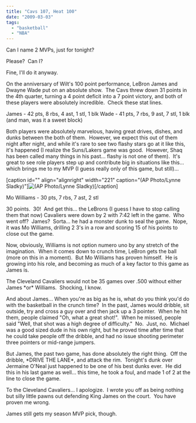 ```yaml
---
title: "Cavs 107, Heat 100"
date: "2009-03-03"
tags:
  - "basketball"
  - "NBA"
---
```


Can I name 2 MVPs, just for tonight?

Please?  Can I?

Fine, I'll do it anyway.

On the anniversary of Wilt's 100 point performance, LeBron James and Dwayne Wade put on an absolute show.  The Cavs threw down 31 points in the 4th quarter, turning a 4 point deficit into a 7 point victory, and both of these players were absolutely incredible.  Check these stat lines.

James - 42 pts, 8 rbs, 4 ast, 1 stl, 1 blk Wade - 41 pts, 7 rbs, 9 ast, 7 stl, 1 blk (and man, was it a sweet block)

Both players were absolutely marvelous, having great drives, dishes, and dunks between the both of them.  However, we expect this out of them night after night, and while it's rare to see two flashy stars go at it like this, it's happened (I realize the Suns/Lakers game was good.  However, Shaq has been called many things in his past... flashy is not one of them).  It's great to see role players step up and contribute big in situations like this... which brings me to my MVP (I guess really only of this game, but still)...

\[caption id="" align="alignright" width="221" caption="(AP Photo/Lynne Sladky)"\]![(AP Photo/Lynne Sladky)](images/55286882-8924-4cb2-a3b5-96b6eacf3c1a.jpg)\[/caption\]

Mo Williams - 30 pts, 7 rbs, 7 ast, 2 stl

30 points.  30!  And get this... the LeBrons (I guess I have to stop calling them that now) Cavaliers were down by 2 with 7:42 left in the game.  Who went off?  James?  Sorta... he had a monster dunk to seal the game.  Nope, it was Mo Williams, drilling 2 3's in a row and scoring 15 of his points to close out the game.

Now, obviously, Williams is not option numero uno by any stretch of the imagination.  When it comes down to crunch time, LeBron gets the ball (more on this in a moment).  But Mo Williams has proven himself.  He is growing into his role, and becoming as much of a key factor to this game as James is.

The Cleveland Cavaliers would not be 35 games over .500 without either James \*or\* Williams.  Shocking, I know.

And about James... When you're as big as he is, what do you think you'd do with the basketball in the crunch time?  In the past, James would dribble, sit outside, try and cross a guy over and then jack up a 3 pointer.  When he hit them, people claimed "Oh, what a great shot!".  When he missed, people said "Well, that shot was a high degree of difficulty."  No.  Just, no.  Michael was a good sized dude in his own right, but he proved time after time that he could take people off the dribble, and had no issue shooting perimeter three pointers or mid-range jumpers.

But James, the past two game, has done absolutely the right thing.  Off the dribble, \*DRIVE THE LANE\*, and attack the rim.  Tonight's dunk over Jermaine O'Neal just happened to be one of his best dunks ever.  He did this in his last game as well... this time, he took a foul, and made 1 of 2 at the line to close the game.

To the Cleveland Cavaliers... I apologize.  I wrote you off as being nothing but silly little pawns out defending King James on the court.  You have proven me wrong.

James still gets my season MVP pick, though.
